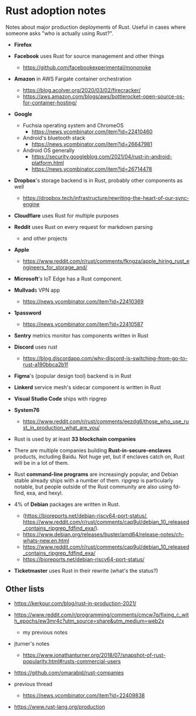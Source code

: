 # Rust adoption notes

Notes about major production deployments of Rust.
Useful in cases where someone asks "who is actually using Rust?".

- **Firefox**

- **Facebook** uses Rust for source management and other things
  - https://github.com/facebookexperimental/mononoke

- **Amazon** in AWS Fargate container orchestration
  - https://blog.acolyer.org/2020/03/02/firecracker/
  - https://aws.amazon.com/blogs/aws/bottlerocket-open-source-os-for-container-hosting/

- **Google**
  - Fuchsia operating system and ChromeOS
    - https://news.ycombinator.com/item?id=22410460
  - Android's bluetooth stack
    - https://news.ycombinator.com/item?id=26647981
  - Android OS generally
    - https://security.googleblog.com/2021/04/rust-in-android-platform.html
    - https://news.ycombinator.com/item?id=26714478

- **Dropbox**'s storage backend is in Rust, probably other components as well
  - https://dropbox.tech/infrastructure/rewriting-the-heart-of-our-sync-engine

- **Cloudflare** uses Rust for multiple purposes

- **Reddit** uses Rust on every request for markdown parsing
  - and other projects

- **Apple**
  - https://www.reddit.com/r/rust/comments/fkngza/apple_hiring_rust_engineers_for_storage_and/

- **Microsoft**'s IoT Edge has a Rust component.

- **Mullvad**s VPN app
  - https://news.ycombinator.com/item?id=22410369

- **1password**
  - https://news.ycombinator.com/item?id=22410587

- **Sentry** metrics monitor has components written in Rust

- **Discord** uses rust
  - https://blog.discordapp.com/why-discord-is-switching-from-go-to-rust-a190bbca2b1f

- **Figma**'s (popular design tool) backend is in Rust

- **Linkerd** service mesh's sidecar component is written in Rust

- **Visual Studio Code** ships with ripgrep

- **System76**
  - https://www.reddit.com/r/rust/comments/eezdg6/those_who_use_rust_in_production_what_are_you/

- Rust is used by at least **33 blockchain companies**

- There are multiple companies building **Rust-in-secure-enclaves** products,
  including Baidu. Not huge yet, but if enclaves catch on, Rust will be in a lot
  of them.

- Rust **command-line programs** are increasingly popular, and Debian stable already
  ships with a number of them. ripgrep is particularly notable, but people
  outside of the Rust community are also using fd-find, exa, and hexyl.

- 4% of **Debian** packages are written in Rust.
  - (https://bioreports.net/debian-riscv64-port-status/,
     https://www.reddit.com/r/rust/comments/cap9ul/debian_10_released_contains_ripgrep_fdfind_exa/).
  - https://www.debian.org/releases/buster/amd64/release-notes/ch-whats-new.en.html
  - https://www.reddit.com/r/rust/comments/cap9ul/debian_10_released_contains_ripgrep_fdfind_exa/
  - https://bioreports.net/debian-riscv64-port-status/

- **Ticketmaster** uses Rust in their rewrite (what's the status?)


## Other lists

- https://kerkour.com/blog/rust-in-production-2021/

- https://www.reddit.com/r/programming/comments/cmcw7q/fixing_c_with_epochs/ew3mr4c?utm_source=share&utm_medium=web2x
  - my previous notes

- jturner's notes
  - https://www.jonathanturner.org/2018/07/snapshot-of-rust-popularity.html#rusts-commercial-users

- https://github.com/omarabid/rust-companies

- previous thread
  - https://news.ycombinator.com/item?id=22409838

- https://www.rust-lang.org/production

